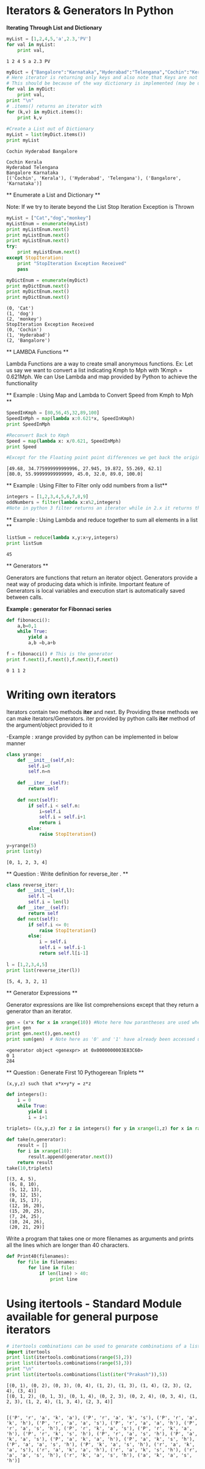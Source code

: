 
# Iterators & Generators In Python

**Iterating Through List and Dictionary**



```python
myList = [1,2,4,5,'a',2.3,'PV']
for val in myList:
    print val,
```

    1 2 4 5 a 2.3 PV
    


```python
myDict = {"Bangalore":"Karnataka","Hyderabad":"Telengana","Cochin":"Kerala"}
# Here iterator is returning only keys and also note that Keys are not in order of inserion
# This should be because of the way dictionary is implemented (may be using some hash code)
for val in myDict:
    print val,
print "\n"
# .items() returns an iterator with 
for (k,v) in myDict.items():
    print k,v
    
#Create a List out of Dictionary
myList = list(myDict.items())
print myList
```

    Cochin Hyderabad Bangalore 
    
    Cochin Kerala
    Hyderabad Telengana
    Bangalore Karnataka
    [('Cochin', 'Kerala'), ('Hyderabad', 'Telengana'), ('Bangalore', 'Karnataka')]
    

** Enumerate a List and Dictionary **

Note: If we try to iterate beyond the List Stop Iteration Exception is Thrown


```python
myList = ["Cat","dog","monkey"]
myListEnum = enumerate(myList)
print myListEnum.next()
print myListEnum.next()
print myListEnum.next()
try:
    print myListEnum.next()
except StopIteration:
    print "StopIteration Exception Received"
    pass

myDictEnum = enumerate(myDict)
print myDictEnum.next()
print myDictEnum.next()
print myDictEnum.next()
```

    (0, 'Cat')
    (1, 'dog')
    (2, 'monkey')
    StopIteration Exception Received
    (0, 'Cochin')
    (1, 'Hyderabad')
    (2, 'Bangalore')
    

** LAMBDA Functions **

Lambda Functions are a way to create small anonymous functions.
Ex: Let us say we want to convert a list indicating Kmph to Mph with 1Kmph = 0.621Mph.
We can Use Lambda and map provided by Python to achieve the functionality

** Example : Using Map and Lambda to Convert Speed from Kmph to Mph **


```python
SpeedInKmph = [80,56,45,32,89,100]
SpeedInMph = map(lambda x:0.621*x, SpeedInKmph)
print SpeedInMph

#Reconvert Back to Kmph
Speed = map(lambda x: x/0.621, SpeedInMph)
print Speed

#Except for the Floating point point differences we get back the original data
```

    [49.68, 34.775999999999996, 27.945, 19.872, 55.269, 62.1]
    [80.0, 55.99999999999999, 45.0, 32.0, 89.0, 100.0]
    

** Example : Using Filter to Filter only odd numbers from a list**


```python
integers = [1,2,3,4,5,6,7,8,9]
oddNumbers = filter(lambda x:x%2,integers)
#Note in python 3 filter returns an iterator while in 2.x it returns the complete iterable

```

** Example : Using Lambda and reduce together to sum all elements in a list **


```python
listSum = reduce(lambda x,y:x+y,integers)
print listSum
```

    45
    

** Generators **

Generators are functions that return an iterator object.
Generators provide a neat way of producing data which is infinite.
Important feature of Generators is local variables and execution start is automatically saved between calls.

**Example : generator for Fibonnaci series**


```python
def fibonacci():
    a,b=0,1
    while True:
        yield a
        a,b =b,a+b

f = fibonacci() # This is the generator
print f.next(),f.next(),f.next(),f.next()

```

    0 1 1 2
    

# Writing own iterators

Iterators contain two methods __iter__ and next. By Providing these methods we can make iterators/Generators.
iter provided by python calls __iter__ method of the argument/object provided to it

-Example : xrange provided by python can be implemented in below manner


```python
class yrange:
    def __init__(self,n):
        self.i=0
        self.n=n
        
    def __iter__(self):
        return self
    
    def next(self):
        if self.i < self.n:
            i=self.i
            self.i = self.i+1
            return i
        else:
            raise StopIteration()
            
y=yrange(5)
print list(y)
```

    [0, 1, 2, 3, 4]
    

** Question : Write definition for reverse_iter . **



```python
class reverse_iter:
    def __init__(self,l):
        self.l =l
        self.i = len(l)
    def __iter__(self):
        return self
    def next(self):
        if self.i <= 0:
            raise StopIteration()
        else:
            i = self.i
            self.i = self.i-1
            return self.l[i-1]
        
l = [1,2,3,4,5]
print list(reverse_iter(l))
```

    [5, 4, 3, 2, 1]
    

** Generator Expressions **

Generator expressions are like list comprehensions except that they return a generator than an iterator.



```python
gen = (x*x for x in xrange(10)) #Note here how parantheses are used wheras List comprehension uses square brckets
print gen
print gen.next(),gen.next()
print sum(gen)  # Note here as '0' and '1' have already been accessed using .next() expected sum is less by 1. i,e 284 instead of 285
```

    <generator object <genexpr> at 0x0000000003E83C60>
    0 1
    284
    

** Question : Generate First 10 Pythogerean Triplets  **
    
    (x,y,z) such that x*x+y*y = z*z


```python
def integers():
    i = 0
    while True:
        yield i
        i = i+1
        
triplets= ((x,y,z) for z in integers() for y in xrange(1,z) for x in range(1,y) if x*x+y*y == z*z  )

def take(n,generator):
    result = []
    for i in xrange(10):
        result.append(generator.next())
    return result
take(10,triplets)
```




    [(3, 4, 5),
     (6, 8, 10),
     (5, 12, 13),
     (9, 12, 15),
     (8, 15, 17),
     (12, 16, 20),
     (15, 20, 25),
     (7, 24, 25),
     (10, 24, 26),
     (20, 21, 29)]



 Write a program that takes one or more filenames as arguments and prints all the lines which are longer than 40 characters.
 


```python
def Print40(filenames):
    for file in filenames:
        for line in file:
            if len(line) > 40:
                print line
```

# Using itertools - Standard Module available for general purpose iterators



```python
# itertools combinations can be used to genarate combinations of a list
import itertools
print list(itertools.combinations(range(5),2))
print list(itertools.combinations(range(5),3))
print "\n"
print list(itertools.combinations(list(iter("Prakash")),5))

```

    [(0, 1), (0, 2), (0, 3), (0, 4), (1, 2), (1, 3), (1, 4), (2, 3), (2, 4), (3, 4)]
    [(0, 1, 2), (0, 1, 3), (0, 1, 4), (0, 2, 3), (0, 2, 4), (0, 3, 4), (1, 2, 3), (1, 2, 4), (1, 3, 4), (2, 3, 4)]
    
    
    [('P', 'r', 'a', 'k', 'a'), ('P', 'r', 'a', 'k', 's'), ('P', 'r', 'a', 'k', 'h'), ('P', 'r', 'a', 'a', 's'), ('P', 'r', 'a', 'a', 'h'), ('P', 'r', 'a', 's', 'h'), ('P', 'r', 'k', 'a', 's'), ('P', 'r', 'k', 'a', 'h'), ('P', 'r', 'k', 's', 'h'), ('P', 'r', 'a', 's', 'h'), ('P', 'a', 'k', 'a', 's'), ('P', 'a', 'k', 'a', 'h'), ('P', 'a', 'k', 's', 'h'), ('P', 'a', 'a', 's', 'h'), ('P', 'k', 'a', 's', 'h'), ('r', 'a', 'k', 'a', 's'), ('r', 'a', 'k', 'a', 'h'), ('r', 'a', 'k', 's', 'h'), ('r', 'a', 'a', 's', 'h'), ('r', 'k', 'a', 's', 'h'), ('a', 'k', 'a', 's', 'h')]
    
